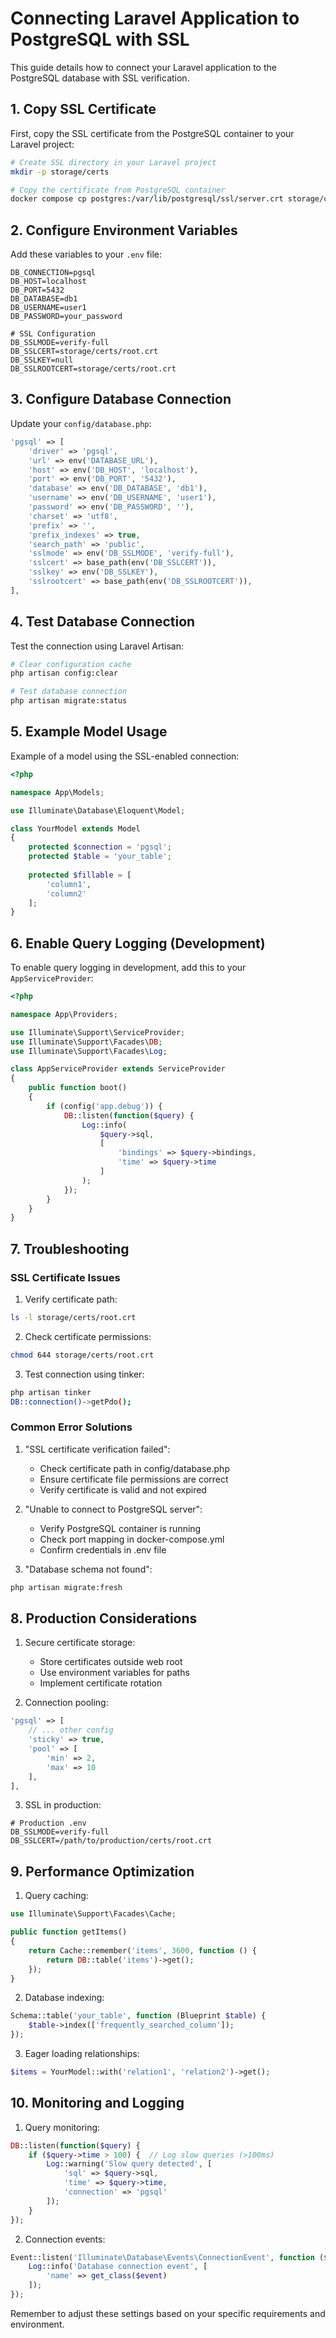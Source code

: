 # Connecting Laravel Application to PostgreSQL with SSL

This guide details how to connect your Laravel application to the PostgreSQL database with SSL verification.

## 1. Copy SSL Certificate
First, copy the SSL certificate from the PostgreSQL container to your Laravel project:

```bash
# Create SSL directory in your Laravel project
mkdir -p storage/certs

# Copy the certificate from PostgreSQL container
docker compose cp postgres:/var/lib/postgresql/ssl/server.crt storage/certs/root.crt
```

## 2. Configure Environment Variables
Add these variables to your `.env` file:

```env
DB_CONNECTION=pgsql
DB_HOST=localhost
DB_PORT=5432
DB_DATABASE=db1
DB_USERNAME=user1
DB_PASSWORD=your_password

# SSL Configuration
DB_SSLMODE=verify-full
DB_SSLCERT=storage/certs/root.crt
DB_SSLKEY=null
DB_SSLROOTCERT=storage/certs/root.crt
```

## 3. Configure Database Connection
Update your `config/database.php`:

```php
'pgsql' => [
    'driver' => 'pgsql',
    'url' => env('DATABASE_URL'),
    'host' => env('DB_HOST', 'localhost'),
    'port' => env('DB_PORT', '5432'),
    'database' => env('DB_DATABASE', 'db1'),
    'username' => env('DB_USERNAME', 'user1'),
    'password' => env('DB_PASSWORD', ''),
    'charset' => 'utf8',
    'prefix' => '',
    'prefix_indexes' => true,
    'search_path' => 'public',
    'sslmode' => env('DB_SSLMODE', 'verify-full'),
    'sslcert' => base_path(env('DB_SSLCERT')),
    'sslkey' => env('DB_SSLKEY'),
    'sslrootcert' => base_path(env('DB_SSLROOTCERT')),
],
```

## 4. Test Database Connection
Test the connection using Laravel Artisan:

```bash
# Clear configuration cache
php artisan config:clear

# Test database connection
php artisan migrate:status
```

## 5. Example Model Usage
Example of a model using the SSL-enabled connection:

```php
<?php

namespace App\Models;

use Illuminate\Database\Eloquent\Model;

class YourModel extends Model
{
    protected $connection = 'pgsql';
    protected $table = 'your_table';
    
    protected $fillable = [
        'column1',
        'column2'
    ];
}
```

## 6. Enable Query Logging (Development)
To enable query logging in development, add this to your `AppServiceProvider`:

```php
<?php

namespace App\Providers;

use Illuminate\Support\ServiceProvider;
use Illuminate\Support\Facades\DB;
use Illuminate\Support\Facades\Log;

class AppServiceProvider extends ServiceProvider
{
    public function boot()
    {
        if (config('app.debug')) {
            DB::listen(function($query) {
                Log::info(
                    $query->sql,
                    [
                        'bindings' => $query->bindings,
                        'time' => $query->time
                    ]
                );
            });
        }
    }
}
```

## 7. Troubleshooting

### SSL Certificate Issues

1. Verify certificate path:
```bash
ls -l storage/certs/root.crt
```

2. Check certificate permissions:
```bash
chmod 644 storage/certs/root.crt
```

3. Test connection using tinker:
```bash
php artisan tinker
DB::connection()->getPdo();
```

### Common Error Solutions

1. "SSL certificate verification failed":
   - Check certificate path in config/database.php
   - Ensure certificate file permissions are correct
   - Verify certificate is valid and not expired

2. "Unable to connect to PostgreSQL server":
   - Verify PostgreSQL container is running
   - Check port mapping in docker-compose.yml
   - Confirm credentials in .env file

3. "Database schema not found":
```bash
php artisan migrate:fresh
```

## 8. Production Considerations

1. Secure certificate storage:
   - Store certificates outside web root
   - Use environment variables for paths
   - Implement certificate rotation

2. Connection pooling:
```php
'pgsql' => [
    // ... other config
    'sticky' => true,
    'pool' => [
        'min' => 2,
        'max' => 10
    ],
],
```

3. SSL in production:
```env
# Production .env
DB_SSLMODE=verify-full
DB_SSLCERT=/path/to/production/certs/root.crt
```

## 9. Performance Optimization

1. Query caching:
```php
use Illuminate\Support\Facades\Cache;

public function getItems()
{
    return Cache::remember('items', 3600, function () {
        return DB::table('items')->get();
    });
}
```

2. Database indexing:
```php
Schema::table('your_table', function (Blueprint $table) {
    $table->index(['frequently_searched_column']);
});
```

3. Eager loading relationships:
```php
$items = YourModel::with('relation1', 'relation2')->get();
```

## 10. Monitoring and Logging

1. Query monitoring:
```php
DB::listen(function($query) {
    if ($query->time > 100) {  // Log slow queries (>100ms)
        Log::warning('Slow query detected', [
            'sql' => $query->sql,
            'time' => $query->time,
            'connection' => 'pgsql'
        ]);
    }
});
```

2. Connection events:
```php
Event::listen('Illuminate\Database\Events\ConnectionEvent', function ($event) {
    Log::info('Database connection event', [
        'name' => get_class($event)
    ]);
});
```

Remember to adjust these settings based on your specific requirements and environment.
